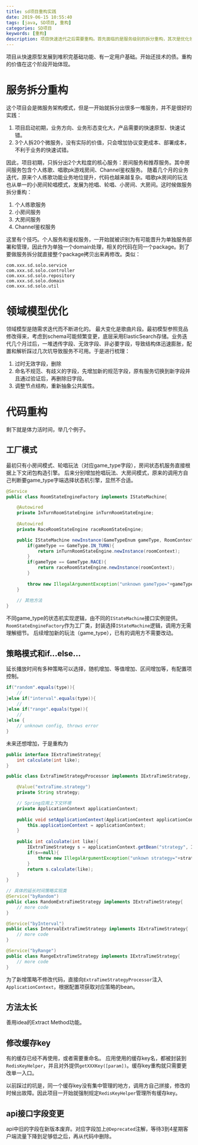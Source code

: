 ```yaml
---
title: sd项目重构实践
date: 2019-06-15 10:55:40
tags: [java, SD项目, 重构]
categories: SD项目
keywords: [重构]
description: 项目快速迭代之后需要重构。首先面临的是服务级别的拆分重构，其次是优化领域模型。在代码级别重构，使用工厂模式、策略模式、更新协议字段、控制单个方法大小等方法。
---
```


项目从快速原型发展到堆积完基础功能、有一定用户基础。开始还技术的债。重构的价值在这个阶段开始体现。

# 服务拆分重构

这个项目会是微服务架构模式，但是一开始就拆分出很多一堆服务，并不是很好的实践：
1. 项目启动初期，业务方向、业务形态变化大，产品需要的快速原型、快速试错。
2. 3个人拆20个微服务，没有实际的价值，只会增加协议变更成本、部署成本，不利于业务的快速试错。

因此，项目初期，只拆分出2个大粒度的核心服务：房间服务和推荐服务。其中房间服务包含个人练歌、唱歌pk游戏房间、Channel鉴权服务。
随着几个月的业务迭代，原来个人练歌功能业务地位提升，代码也越来越复杂。唱歌pk房间的玩法也从单一的小房间轮唱模式，发展为抢唱、轮唱、小房间、大房间。这时候做服务拆分重构：
1. 个人练歌服务
2. 小房间服务
3. 大房间服务
4. Channel鉴权服务

这里有个技巧。个人服务和鉴权服务，一开始就被识别为有可能晋升为单独服务部署和管理，因此作为单独一个domain处理，相关的代码在同一个package。到了要做服务拆分就直接整个package拷贝出来再修改。类似：
```
com.xxx.sd.solo.service
com.xxx.sd.solo.controller
com.xxx.sd.solo.repository
com.xxx.sd.solo.domain
com.xxx.sd.solo.util
```

# 领域模型优化

领域模型是随需求迭代而不断进化的。
最大变化是歌曲片段。最初模型参照竞品修改得来，考虑到schema可能频繁变更，底层采用ElasticSearch存储。业务迭代几个月过后，一堆透传字段、无效字段、非必要字段，导致结构体迅速膨胀，配置和解析踩过几次坑导致服务不可用。于是进行梳理：
1. 过时无效字段，删除
2. 命名不规范、有歧义的字段，先增加新的规范字段，原有服务切换到新字段并且通过验证后，再删除旧字段。
3. 调整节点结构，重新抽象公共属性。

# 代码重构

剩下就是体力活时间，举几个例子。

<!-- more -->

## 工厂模式

最初只有小房间模式、轮唱玩法（对应game_type字段），房间状态机服务直接根据上下文闭包构造引擎。
后来分别增加抢唱玩法、大房间模式，原来的调用方自己判断要game_type字端选择状态机引擎，显然不合适。

```java
@Service
public class RoomStateEngineFactory implements IStateMachine{

	@Autowired
	private InTurnRoomStateEngine inTurnRoomStateEngine;
	
	@Autowired
	private RaceRoomStateEngine raceRoomStateEngine;

	public IStateMachine newInstance(GameTypeEnum gameType, RoomContext roomContext){
		if(gameType == GameType.IN_TURN){
			return inTurnRoomStateEngine.newInstance(roomContext);
		}
		if(gameType == GameType.RACE){
			return raceRoomStateEngine.newInstance(roomContext);
		}
		
		throw new IllegalArgumentException("unknown gameType="+gameType);
	}
	
	// 其他方法
}
```

不同game_type的状态机实现逻辑，由不同的`IStateMachine`接口实例提供。`RoomStateEngineFactory`作为工厂类，封装选择`IStateMachine`逻辑，调用方无需理解细节。
后续增加新的玩法（game_type），已有的调用方不需要改动。

## 策略模式和if...else...

延长播放时间有多种策略可以选择，随机增加、等值增加、区间增加等，有配置项控制。

```java
if("random".equals(type)){
	// 
}else if("interval".equals(type)){
	//
}else if("range".equals(type)){
	//
}else {
	// unknown config, throws error
}
```

未来还想增加，于是重构为
```java
public interface IExtraTimeStrategy{
	int calculate(int like);
}

public class ExtraTimeStrategyProcessor implements IExtraTimeStrategy, ApplicationContextAware {

	@Value("extraTime.strategy")
	private String strategy;

	// Spring应用上下文环境
	private ApplicationContext applicationContext;
	
	public void setApplicationContext(ApplicationContext applicationContext) {
		this.applicationContext = applicationContext;
	}
	
	public int calculate(int like){
		IExtraTimeStrategy s = applicationContext.getBean("strategy", IExtraTimeStrategy.class);
		if(s==null){
			throw new IllegalArgumentException("unkown strategy="+strategy);
		}
		return s.calculate(like);
	}
}

// 具体的延长时间策略实现类
@Service("byRandom")
public class RandomExtraTimeStrategy implements IExtraTimeStrategy{
	// more code
}

@Service("byInterval")
public class IntervalExtraTimeStrategy implements IExtraTimeStrategy{
	// more code
}

@Service("byRange")
public class RangeExtraTimeStrategy implements IExtraTimeStrategy{
	// more code
}
```

为了新增策略不修改代码，直接向`ExtraTimeStrategyProcessor`注入`ApplicationContext`，根据配置项获取对应策略的bean。

## 方法太长

善用idea的Extract Method功能。

## 修改缓存key

有的缓存已经不再使用，或者需要重命名。
应用使用的缓存key名，都被封装到`RedisKeyHelper`，并且对外提供`getXXXKey([param])`。缓存key重构就只需要更改单一入口。

以前踩过的坑是，同一个缓存key没有集中管理的地方，调用方自己拼接，修改的时候出故障。因此项目一开始就强制规定`RedisKeyHelper`管理所有缓存key。

## api接口字段变更

api中旧的字段在新版本废弃。对应字段加上`@Deprecated`注解，等待3到4星期客户端流量下降到足够低之后，再从代码中删除。




